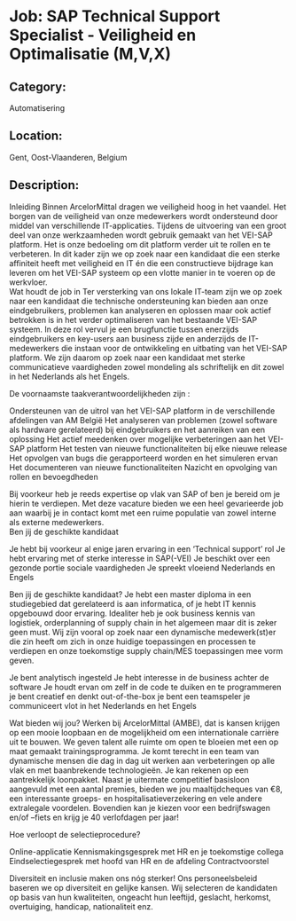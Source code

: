 # Job: SAP Technical Support Specialist - Veiligheid en Optimalisatie (M,V,X)
## Category: 
Automatisering
## Location: 
Gent, Oost-Vlaanderen, Belgium
## Description:






















Inleiding
Binnen ArcelorMittal dragen we veiligheid hoog in het vaandel. Het borgen van de veiligheid van onze medewerkers wordt ondersteund door middel van verschillende IT-applicaties. 
Tijdens de uitvoering van een groot deel van onze werkzaamheden wordt gebruik gemaakt van het VEI-SAP platform. Het is onze bedoeling om dit platform verder uit te rollen en te verbeteren.
In dit kader zijn we op zoek naar een kandidaat die een sterke affiniteit heeft met veiligheid en IT én die een constructieve bijdrage kan leveren om het VEI-SAP systeem op een vlotte manier in te voeren op de werkvloer.  
Wat houdt de job in
Ter versterking van ons lokale IT-team zijn we op zoek naar een kandidaat die technische ondersteuning kan bieden aan onze eindgebruikers, problemen kan analyseren en oplossen maar ook actief betrokken is in het verder optimaliseren van het bestaande VEI-SAP systeem.
In deze rol vervul je een brugfunctie tussen enerzijds eindgebruikers en key-users aan business zijde en anderzijds de IT-medewerkers die instaan voor de ontwikkeling en uitbating van  het VEI-SAP platform.
We zijn daarom op zoek naar een kandidaat met sterke communicatieve vaardigheden zowel mondeling als schriftelijk en dit zowel in het Nederlands als het Engels.
 
De voornaamste taakverantwoordelijkheden zijn :

Ondersteunen van de uitrol van het VEI-SAP platform in de verschillende afdelingen van AM België
Het analyseren van problemen (zowel software als hardware gerelateerd) bij eindgebruikers en het aanreiken van een oplossing
Het actief meedenken over mogelijke verbeteringen aan het VEI-SAP platform
Het testen van nieuwe functionaliteiten bij elke nieuwe release
Het opvolgen van bugs die gerapporteerd worden en het simuleren ervan
Het documenteren van nieuwe functionaliteiten
Nazicht en opvolging van rollen en bevoegdheden

 
Bij voorkeur heb je reeds expertise op vlak van SAP of ben je bereid om je hierin te verdiepen.
Met deze vacature bieden we een heel gevarieerde job aan waarbij je in contact komt met een ruime populatie van zowel interne als externe medewerkers.  
Ben jij de geschikte kandidaat

Je hebt bij voorkeur al enige jaren ervaring in een ‘Technical support’ rol
Je hebt ervaring met of sterke interesse in SAP(-VEI)
Je beschikt over een gezonde portie sociale vaardigheden
Je spreekt vloeiend Nederlands en Engels

 
Ben jij de geschikte kandidaat?
Je hebt een master diploma in een studiegebied dat gerelateerd is aan informatica, of je hebt IT kennis opgebouwd door ervaring. Idealiter heb je ook business kennis van logistiek, orderplanning of supply chain in het algemeen maar dit is zeker geen must. Wij zijn vooral op zoek naar een dynamische medewerk(st)er die zin heeft om zich in onze huidige toepassingen en processen te verdiepen en onze toekomstige supply chain/MES toepassingen mee vorm geven.

Je bent analytisch ingesteld
Je hebt interesse in de business achter de software
Je houdt ervan om zelf in de code te duiken en te programmeren
je bent creatief en denkt out-of-the-box
je bent een teamspeler
je communiceert vlot in het Nederlands en het Engels

 
Wat bieden wij jou?
Werken bij ArcelorMittal (AMBE), dat is kansen krijgen op een mooie loopbaan en de mogelijkheid om een internationale carrière uit te bouwen. We geven talent alle ruimte om open te bloeien met een op maat gemaakt trainingsprogramma. Je komt terecht in een team van dynamische mensen die dag in dag uit werken aan verbeteringen op alle vlak en met baanbrekende technologieën.
Je kan rekenen op een aantrekkelijk loonpakket. Naast je uitermate competitief basisloon aangevuld met een aantal premies, bieden we jou maaltijdcheques van €8, een interessante groeps- en hospitalisatieverzekering en vele andere extralegale voordelen. Bovendien kan je kiezen voor een bedrijfswagen en/of –fiets en krijg je 40 verlofdagen per jaar!
 
Hoe verloopt de selectieprocedure?

Online-applicatie
Kennismakingsgesprek met HR en je toekomstige collega
Eindselectiegesprek met hoofd van HR en de afdeling
Contractvoorstel

 
Diversiteit en inclusie maken ons nóg sterker!
Ons personeelsbeleid baseren we op diversiteit en gelijke kansen. Wij selecteren de kandidaten op basis van hun kwaliteiten, ongeacht hun leeftijd, geslacht, herkomst, overtuiging, handicap, nationaliteit enz. 






















